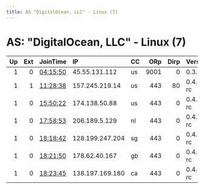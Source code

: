 ```yaml
---
title: AS "DigitalOcean, LLC" - Linux (7)
---
```


# AS: "DigitalOcean, LLC" - Linux (7)

|   Up |   Ext | JoinTime                                                                                            | IP              | CC   |   ORp |   Dirp | Version    | Contact   | Nickname        |   eFamMembers |
|-----:|------:|:----------------------------------------------------------------------------------------------------|:----------------|:-----|------:|-------:|:-----------|:----------|:----------------|--------------:|
|    1 |     0 | [04:15:50](https://metrics.torproject.org/rs.html#details/63224B8AE23B0560D04A43E32E5C04C75F6EB36D) | 45.55.131.112   | us   |  9001 |      0 | 0.3.5.12   | None      | Unnamed         |             1 |
|    1 |     1 | [11:28:38](https://metrics.torproject.org/rs.html#details/D20214EEA03E9FBCC3D57424CA15F93882B6534A) | 157.245.219.14  | us   |   443 |     80 | 0.4.5.5-rc | None      | RELAYeophunaigh |             1 |
|    1 |     0 | [15:50:22](https://metrics.torproject.org/rs.html#details/EE53BE3EADD5A8C4B08C7393CA8B202E6369E9A7) | 174.138.50.88   | us   |   443 |      0 | 0.4.5.5-rc | None      | LuckyGuard      |             1 |
|    1 |     0 | [17:58:53](https://metrics.torproject.org/rs.html#details/746DDCC32C78CFFA8A12C880FA15C28FF2988D6B) | 206.189.5.129   | nl   |   443 |      0 | 0.4.5.5-rc | None      | jtoram          |             1 |
|    1 |     0 | [18:18:42](https://metrics.torproject.org/rs.html#details/21F3FE722E3D48E64C01830D4FA1E23660BC6A9E) | 128.199.247.204 | sg   |   443 |      0 | 0.4.5.5-rc | None      | jtorsg          |             1 |
|    1 |     0 | [18:21:50](https://metrics.torproject.org/rs.html#details/A64F12939D6BD0E7D4212855178D80BDBEE299A6) | 178.62.40.167   | gb   |   443 |      0 | 0.4.5.5-rc | None      | jtorln          |             1 |
|    1 |     0 | [18:23:45](https://metrics.torproject.org/rs.html#details/7F8CAECB7C91EE96B48074A04378D6BBE9D2103F) | 138.197.169.180 | ca   |   443 |      0 | 0.4.5.5-rc | None      | jtorto          |             1 |

